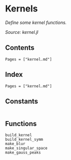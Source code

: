 # Kernels

*Define some kernel functions.*

*Source: kernel.jl*

## Contents

```@contents
Pages = ["kernel.md"]
```

## Index

```@index
Pages = ["kernel.md"]
```

## Constants

```@docs

```

## Functions

```@docs
build_kernel
build_kernel_symm
make_blur
make_singular_space
make_gauss_peaks
```
